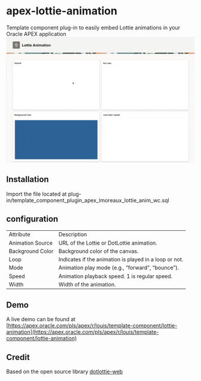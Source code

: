 # apex-lottie-animation
Template component plug-in to easily embed Lottie animations in your Oracle APEX application
<img alt="Screen recording showing the Lottie Animation Template Component plug-in" src="https://github.com/LouisMoreaux/apex-lottie-animation/blob/main/assets/apex-lottie-animation.gif?raw=true" width="800" ></img>

## Installation
Import the file located at plug-in/template_component_plugin_apex_lmoreaux_lottie_anim_wc.sql

## configuration
<table>
<tr>
<td> Attribute </td> <td> Description </td>
</tr>
<tr>
<td> Animation Source </td>
<td> URL of the Lottie or DotLottie animation.</td>
</tr>
<tr>
<td> Background Color </td>
<td> Background color of the canvas. </td>
</tr>
<tr>
<td> Loop </td>
<td> Indicates if the animation is played in a loop or not. </td>
</tr>
<tr>
<td> Mode </td>
<td> Animation play mode (e.g., “forward”, “bounce”). </td>
</tr>
<tr>
<td> Speed </td>
<td> Animation playback speed. 1 is regular speed. </td>
</tr>
<tr>
<td> Width </td>
<td> Width of the animation. </td>
</tr>
</table>

## Demo
A live demo can be found at [https://apex.oracle.com/pls/apex/r/louis/template-component/lottie-animation](https://apex.oracle.com/pls/apex/r/louis/template-component/lottie-animation)

## Credit
Based on the open source library [dotlottie-web](https://github.com/LottieFiles/dotlottie-web)